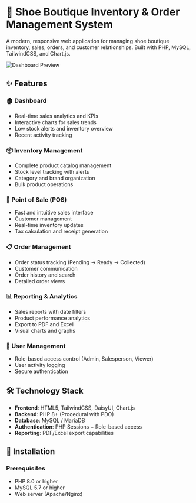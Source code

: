 # 👟 Shoe Boutique Inventory & Order Management System

A modern, responsive web application for managing shoe boutique inventory, sales, orders, and customer relationships. Built with PHP, MySQL, TailwindCSS, and Chart.js.

![Dashboard Preview](https://via.placeholder.com/800x400/4F46E5/FFFFFF?text=Shoe+Boutique+Dashboard)

## ✨ Features

### 🏠 Dashboard
- Real-time sales analytics and KPIs
- Interactive charts for sales trends
- Low stock alerts and inventory overview
- Recent activity tracking

### 📦 Inventory Management
- Complete product catalog management
- Stock level tracking with alerts
- Category and brand organization
- Bulk product operations

### 🧾 Point of Sale (POS)
- Fast and intuitive sales interface
- Customer management
- Real-time inventory updates
- Tax calculation and receipt generation

### 📋 Order Management
- Order status tracking (Pending → Ready → Collected)
- Customer communication
- Order history and search
- Detailed order views

### 📊 Reporting & Analytics
- Sales reports with date filters
- Product performance analytics
- Export to PDF and Excel
- Visual charts and graphs

### 👥 User Management
- Role-based access control (Admin, Salesperson, Viewer)
- User activity logging
- Secure authentication

## 🛠️ Technology Stack

- **Frontend**: HTML5, TailwindCSS, DaisyUI, Chart.js
- **Backend**: PHP 8+ (Procedural with PDO)
- **Database**: MySQL / MariaDB
- **Authentication**: PHP Sessions + Role-based access
- **Reporting**: PDF/Excel export capabilities

## 🚀 Installation

### Prerequisites
- PHP 8.0 or higher
- MySQL 5.7 or higher
- Web server (Apache/Nginx)

